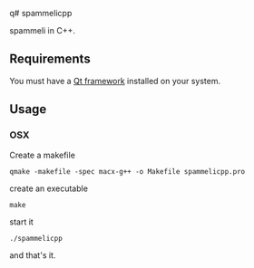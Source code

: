 q# spammelicpp

spammeli in C++.

## Requirements

You must have a [Qt framework](http://qt.nokia.com/) installed on your system.

## Usage

### OSX

Create a makefile

    qmake -makefile -spec macx-g++ -o Makefile spammelicpp.pro

create an executable

    make

start it

    ./spammelicpp

and that's it.
